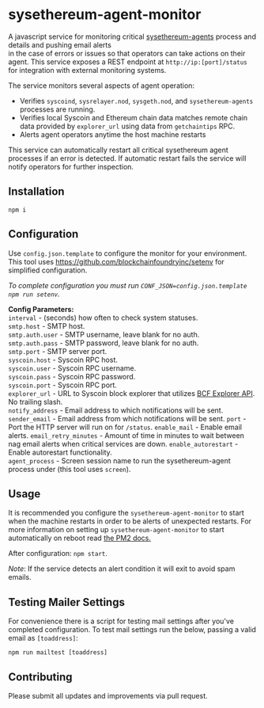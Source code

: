 
# sysethereum-agent-monitor  
  
A javascript service for monitoring critical [sysethereum-agents](https://github.com/syscoin/sysethereum-agents) process and details and pushing email alerts  
in the case of errors or issues so that operators can take actions on their agent. This service exposes a REST endpoint
at `http://ip:[port]/status` for integration with external monitoring systems. 

The service monitors several aspects of agent operation:
 - Verifies `syscoind`, `sysrelayer.nod`, `sysgeth.nod`, and `sysethereum-agents` processes are running.
 - Verifies local Syscoin and Ethereum chain data matches remote chain data provided by `explorer_url` using data from `getchaintips` RPC.
 - Alerts agent operators anytime the host machine restarts
 
This service can automatically restart all critical sysethereum agent processes if an error is detected. If automatic restart 
fails the service will notify operators for further inspection.
  
## Installation  
  
`npm i`  
  
## Configuration   
Use `config.json.template` to configure the monitor for your environment. This tool uses 
https://github.com/blockchainfoundryinc/setenv for simplified configuration. 

*To complete configuration you must run `CONF_JSON=config.json.template npm run setenv`.*
  
**Config Parameters:**  
`interval` - (seconds) how often to check system statuses.  
`smtp.host` - SMTP host.  
`smtp.auth.user` - SMTP username, leave blank for no auth.  
`smtp.auth.pass` - SMTP password, leave blank for no auth.  
`smtp.port` - SMTP server port.  
`syscoin.host` - Syscoin RPC host.  
`syscoin.user` - Syscoin RPC username.  
`syscoin.pass` - Syscoin RPC password.  
`syscoin.port` - Syscoin RPC port.  
`explorer_url` - URL to Syscoin block explorer that utilizes [BCF Explorer API](https://github.com/blockchainfoundryinc/explorer). No trailing slash.  
`notify_address` - Email address to which notifications will be sent. 
`sender_email` - Email address from which notifications will be sent. 
`port` - Port the HTTP server will run on for `/status`. 
`enable_mail` - Enable email alerts. 
`email_retry_minutes` - Amount of time in minutes to wait between nag email alerts when critical services are down. 
`enable_autorestart` - Enable autorestart functionality.  
`agent_process` - Screen session name to run the sysethereum-agent process under (this tool uses `screen`). 
  
## Usage 
It is recommended you configure the `sysethereum-agent-monitor` to start when the machine restarts in order to be alerts 
of unexpected restarts. For more information on setting up `sysethereum-agent-monitor` to start automatically 
on reboot read [the PM2 docs.](https://pm2.keymetrics.io/docs/usage/startup/)

After configuration: `npm start`.  
  
*Note*:  If the service detects an alert condition it will exit to avoid spam emails.

## Testing Mailer Settings
For convenience there is a script for testing mail settings after you've completed configuration. To test mail settings run the below, passing a valid email as `[toaddress]`:

`npm run mailtest [toaddress]` 

## Contributing  
  
Please submit all updates and improvements via pull request.

